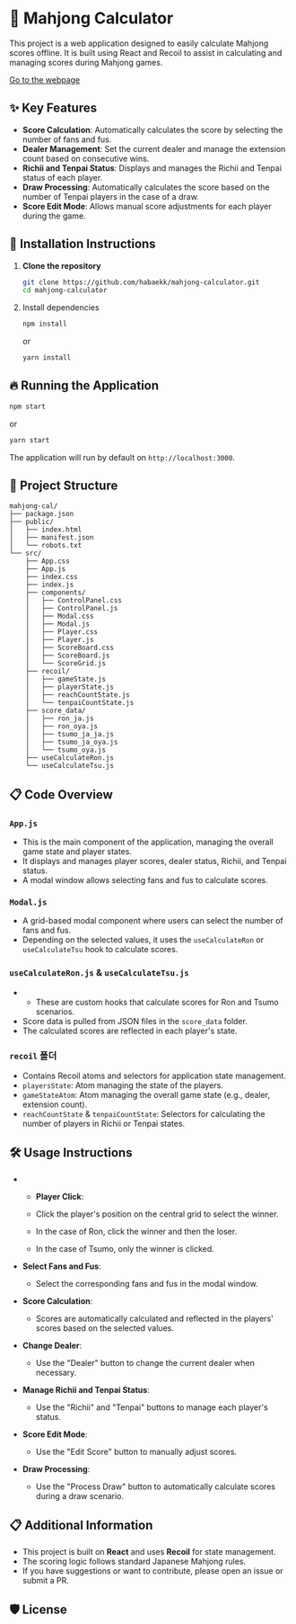 # 📜 Mahjong Calculator
This project is a web application designed to easily calculate Mahjong scores offline. It is built using React and Recoil to assist in calculating and managing scores during Mahjong games.

[Go to the webpage](https://mahjong-calculator-test.vercel.app/)

## ✨ Key Features
-   **Score Calculation**: Automatically calculates the score by selecting the number of fans and fus.
-   **Dealer Management**: Set the current dealer and manage the extension count based on consecutive wins.
-   **Richii and Tenpai Status**: Displays and manages the Richii and Tenpai status of each player.
-   **Draw Processing**: Automatically calculates the score based on the number of Tenpai players in the case of a draw.
-   **Score Edit Mode**: Allows manual score adjustments for each player during the game.

## 🚀 Installation Instructions
1. **Clone the repository**
	```bash
	git clone https://github.com/habaekk/mahjong-calculator.git
	cd mahjong-calculator
	```
2. Install dependencies
	```bash
	npm install
	```
	or
	```bash
	yarn install
	```
## 🔥 Running the Application
```bash
npm start
```
or
```bash
yarn start
```
The application will run by default on `http://localhost:3000`.

## 📂 Project Structure
```plain text
mahjong-cal/
├── package.json
├── public/
│   ├── index.html
│   ├── manifest.json
│   └── robots.txt
└── src/
    ├── App.css
    ├── App.js
    ├── index.css
    ├── index.js
    ├── components/
    │   ├── ControlPanel.css
    │   ├── ControlPanel.js
    │   ├── Modal.css
    │   ├── Modal.js
    │   ├── Player.css
    │   ├── Player.js
    │   ├── ScoreBoard.css
    │   ├── ScoreBoard.js
    │   └── ScoreGrid.js
    ├── recoil/
    │   ├── gameState.js
    │   ├── playerState.js
    │   ├── reachCountState.js
    │   └── tenpaiCountState.js
    ├── score_data/
    │   ├── ron_ja.js
    │   ├── ron_oya.js
    │   ├── tsumo_ja_ja.js
    │   ├── tsumo_ja_oya.js
    │   └── tsumo_oya.js
    ├── useCalculateRon.js
    └── useCalculateTsu.js
```
## 📋 Code Overview
### `App.js`

-   This is the main component of the application, managing the overall game state and player states.
-   It displays and manages player scores, dealer status, Richii, and Tenpai status.
-   A modal window allows selecting fans and fus to calculate scores.

### `Modal.js`

-   A grid-based modal component where users can select the number of fans and fus.
-   Depending on the selected values, it uses the `useCalculateRon` or `useCalculateTsu` hook to calculate scores.

### `useCalculateRon.js` & `useCalculateTsu.js`

-   -   These are custom hooks that calculate scores for Ron and Tsumo scenarios.
-   Score data is pulled from JSON files in the `score_data` folder.
-   The calculated scores are reflected in each player's state.

### `recoil` 폴더

-   Contains Recoil atoms and selectors for application state management.
-   `playersState`: Atom managing the state of the players.
-   `gameStateAtom`: Atom managing the overall game state (e.g., dealer, extension count).
-   `reachCountState` & `tenpaiCountState`: Selectors for calculating the number of players in Richii or Tenpai states.

## 🛠️ Usage Instructions
-   -   **Player Click**:
    
    -   Click the player's position on the central grid to select the winner.
    -   In the case of Ron, click the winner and then the loser.
    -   In the case of Tsumo, only the winner is clicked.
-   **Select Fans and Fus**:
    
    -   Select the corresponding fans and fus in the modal window.
-   **Score Calculation**:
    
    -   Scores are automatically calculated and reflected in the players' scores based on the selected values.
-   **Change Dealer**:
    
    -   Use the "Dealer" button to change the current dealer when necessary.
-   **Manage Richii and Tenpai Status**:
    
    -   Use the "Richii" and "Tenpai" buttons to manage each player's status.
-   **Score Edit Mode**:
    
    -   Use the "Edit Score" button to manually adjust scores.
-   **Draw Processing**:
    
    -   Use the "Process Draw" button to automatically calculate scores during a draw scenario.

## 📋 Additional Information

-   This project is built on **React** and uses **Recoil** for state management.
-   The scoring logic follows standard Japanese Mahjong rules.
-   If you have suggestions or want to contribute, please open an issue or submit a PR.

## 🛡️ License
